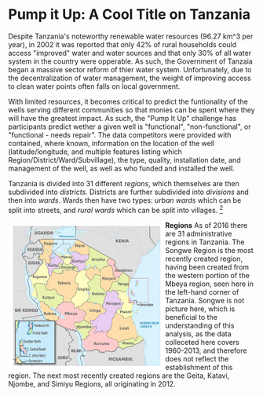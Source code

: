# Pump it Up: A Cool Title on Tanzania

Despite Tanzania's noteworthy renewable water resources (96.27 km^3 per year), in 2002 it was reported that only 42% of rural households could access "improved" water and water sources and that only 30% of all water system in the country were opperable. As such, the Government of Tanzaia began a massive sector reform of thier water system. Unfortunately, due to the decentralization of water management, the weight of improving access to clean water points often falls on local government.

With limited resources, it becomes critical to predict the funtionality of the wells serving different communities so that monies can be spent where they will have the greatest impact. As such, the "Pump It Up" challenge has participants predict wether a given well is "functional", "non-functional", or "functional - needs repair". The data competitors were provided with contained, where known, information on the location of the well (latitude/longitude, and multiple features listing which Region/District/Ward/Subvillage), the type, quality, installation date, and management of the well, as well as who funded and installed the well.


Tanzania is divided into 31 different *regions*, which themselves are then subdivided into *districts*. Districts are further subdivided into *divisions* and then into *wards*. Wards then have two types: *urban wards* which can be split into streets, and *rural wards* which can be split into villages. [<sup>2</sup>](2)

**Regions**
<img align="left" style="border:10px solid white" width = 300 src="Images/Tanzania_Admin_Regions.png" alt = "A map showing the locations in which ceratin Dravidian language family members are spoken."> As of 2016 there are 31 administrative regions in Tanzania. The Songwe Region is the most recently created region, having been created from the western portion of the Mbeya region, seen here in the left-hand corner of Tanzania. Songwe is not picture here, which is beneficial to the understanding of this analysis, as the data colleceted here covers 1960-2013, and therefore does not reflect the establishment of this region.
The next most recently created regions are the Geita, Katavi, Njombe, and Simiyu Regions, all originating in 2012.















[1]: https://en.wikipedia.org/wiki/Water_supply_and_sanitation_in_Tanzania#cite_note-8 "Water supply and sanitation in Tanzania - Wikipedia"
[2]: https://en.wikipedia.org/wiki/Regions_of_Tanzania "Regions of Tanzania - Wikipedia"
